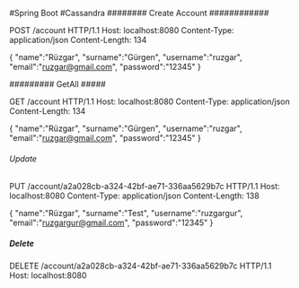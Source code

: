 
#Spring Boot
#Cassandra
######## Create Account ############

POST /account HTTP/1.1
Host: localhost:8080
Content-Type: application/json
Content-Length: 134

{
"name":"Rüzgar",
"surname":"Gürgen",
"username":"ruzgar",
"email":"ruzgar@gmail.com",
"password":"12345"
}

#########  GetAll  #####

GET /account HTTP/1.1
Host: localhost:8080
Content-Type: application/json
Content-Length: 134

{
"name":"Rüzgar",
"surname":"Gürgen",
"username":"ruzgar",
"email":"ruzgar@gmail.com",
"password":"12345"
}

######  Update  #####

PUT /account/a2a028cb-a324-42bf-ae71-336aa5629b7c HTTP/1.1
Host: localhost:8080
Content-Type: application/json
Content-Length: 138

{
"name":"Rüzgar",
"surname":"Test",
"username":"ruzgargur",
"email":"ruzgargur@gmail.com",
"password":"12345"
}

##### Delete ####

DELETE /account/a2a028cb-a324-42bf-ae71-336aa5629b7c HTTP/1.1
Host: localhost:8080


